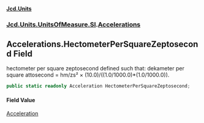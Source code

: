 #### [Jcd.Units](index 'index')
### [Jcd.Units.UnitsOfMeasure.SI](Jcd.Units.UnitsOfMeasure.SI 'Jcd.Units.UnitsOfMeasure.SI').[Accelerations](Accelerations 'Jcd.Units.UnitsOfMeasure.SI.Accelerations')

## Accelerations.HectometerPerSquareZeptosecond Field

hectometer per square zeptosecond defined such that: dekameter per square attosecond = hm/zs² ×
(10.0)/((1.0/1000.0)*(1.0/1000.0)).

```csharp
public static readonly Acceleration HectometerPerSquareZeptosecond;
```

#### Field Value
[Acceleration](Acceleration 'Jcd.Units.UnitTypes.Acceleration')
